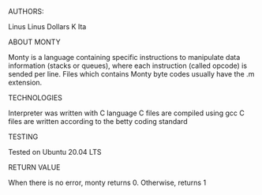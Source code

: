 AUTHORS:

Linus Linus
Dollars K Ita




ABOUT MONTY

Monty is a language containing specific instructions to manipulate data information (stacks or queues), where each instruction (called opcode) is sended per line. Files which contains Monty byte codes usually have the .m extension.



TECHNOLOGIES

Interpreter was written with C language
C files are compiled using gcc
C files are written according to the betty coding standard




TESTING

Tested on Ubuntu 20.04 LTS




RETURN VALUE

When there is no error, monty returns 0. Otherwise, returns 1
